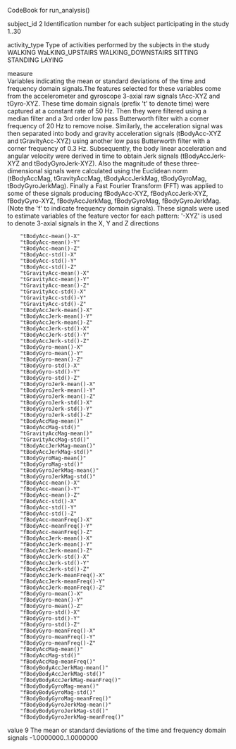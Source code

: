 CodeBook for run_analysis()

subject_id	2
	Identification number for each subject participating in the study
		1..30
		
activity_type
	Type of activities performed by the subjects in the study
		WALKING
		WaLKING_UPSTAIRS
		WALKING_DOWNSTAIRS
		SITTING
		STANDING
		LAYING

measure		
	Variables indicating the mean or standard deviations of the time and frequency domain signals.The features selected for these variables come from the accelerometer and 
	gyroscope 3-axial raw signals tAcc-XYZ and tGyro-XYZ. These time domain signals (prefix 't' to denote time) were captured at a constant rate of 50 Hz. Then they were 
	filtered using a median filter and a 3rd order low pass Butterworth filter with a corner frequency of 20 Hz to remove noise. Similarly, the acceleration signal was then 
	separated into body and gravity acceleration signals (tBodyAcc-XYZ and tGravityAcc-XYZ) using another low pass Butterworth filter with a corner frequency of 0.3 Hz. 
	Subsequently, the body linear acceleration and angular velocity were derived in time to obtain Jerk signals (tBodyAccJerk-XYZ and tBodyGyroJerk-XYZ). Also the magnitude
 	of these three-dimensional signals were calculated using the Euclidean norm (tBodyAccMag, tGravityAccMag, tBodyAccJerkMag, tBodyGyroMag, tBodyGyroJerkMag). Finally a Fast 
	Fourier Transform (FFT) was applied to some of these signals producing fBodyAcc-XYZ, fBodyAccJerk-XYZ, fBodyGyro-XYZ, fBodyAccJerkMag, fBodyGyroMag, fBodyGyroJerkMag. 
	(Note the 'f' to indicate frequency domain signals). These signals were used to estimate variables of the feature vector for each pattern: '-XYZ' is used to denote 3-axial 
	signals in the X, Y and Z directions

		"tBodyAcc-mean()-X"              
 		"tBodyAcc-mean()-Y"              
 		"tBodyAcc-mean()-Z"              
 		"tBodyAcc-std()-X"               
 		"tBodyAcc-std()-Y"               
 		"tBodyAcc-std()-Z"               
 		"tGravityAcc-mean()-X"           
 		"tGravityAcc-mean()-Y"           
 		"tGravityAcc-mean()-Z"           
		"tGravityAcc-std()-X"            
		"tGravityAcc-std()-Y"            
		"tGravityAcc-std()-Z"            
		"tBodyAccJerk-mean()-X"          
		"tBodyAccJerk-mean()-Y"          
		"tBodyAccJerk-mean()-Z"          
		"tBodyAccJerk-std()-X"           
		"tBodyAccJerk-std()-Y"           
		"tBodyAccJerk-std()-Z"           
		"tBodyGyro-mean()-X"             
		"tBodyGyro-mean()-Y"             
		"tBodyGyro-mean()-Z"             
		"tBodyGyro-std()-X"              
		"tBodyGyro-std()-Y"              
		"tBodyGyro-std()-Z"              
		"tBodyGyroJerk-mean()-X"         
		"tBodyGyroJerk-mean()-Y"         
		"tBodyGyroJerk-mean()-Z"         
		"tBodyGyroJerk-std()-X"          
		"tBodyGyroJerk-std()-Y"          
		"tBodyGyroJerk-std()-Z"          
		"tBodyAccMag-mean()"             
		"tBodyAccMag-std()"              
		"tGravityAccMag-mean()"          
		"tGravityAccMag-std()"           
		"tBodyAccJerkMag-mean()"         
		"tBodyAccJerkMag-std()"          
		"tBodyGyroMag-mean()"            
		"tBodyGyroMag-std()"             
		"tBodyGyroJerkMag-mean()"        
		"tBodyGyroJerkMag-std()"         
		"fBodyAcc-mean()-X"              
		"fBodyAcc-mean()-Y"              
		"fBodyAcc-mean()-Z"              
		"fBodyAcc-std()-X"               
		"fBodyAcc-std()-Y"               
		"fBodyAcc-std()-Z"               
		"fBodyAcc-meanFreq()-X"          
		"fBodyAcc-meanFreq()-Y"          
		"fBodyAcc-meanFreq()-Z"          
		"fBodyAccJerk-mean()-X"          
		"fBodyAccJerk-mean()-Y"          
		"fBodyAccJerk-mean()-Z"          
		"fBodyAccJerk-std()-X"           
		"fBodyAccJerk-std()-Y"           
		"fBodyAccJerk-std()-Z"           
		"fBodyAccJerk-meanFreq()-X"      
		"fBodyAccJerk-meanFreq()-Y"      
		"fBodyAccJerk-meanFreq()-Z"      
		"fBodyGyro-mean()-X"             
		"fBodyGyro-mean()-Y"             
		"fBodyGyro-mean()-Z"             
		"fBodyGyro-std()-X"              
		"fBodyGyro-std()-Y"              
		"fBodyGyro-std()-Z"              
		"fBodyGyro-meanFreq()-X"         
		"fBodyGyro-meanFreq()-Y"         
		"fBodyGyro-meanFreq()-Z"         
		"fBodyAccMag-mean()"             
		"fBodyAccMag-std()"              
		"fBodyAccMag-meanFreq()"         
		"fBodyBodyAccJerkMag-mean()"     
		"fBodyBodyAccJerkMag-std()"      
		"fBodyBodyAccJerkMag-meanFreq()" 
		"fBodyBodyGyroMag-mean()"        
		"fBodyBodyGyroMag-std()"         
		"fBodyBodyGyroMag-meanFreq()"    
		"fBodyBodyGyroJerkMag-mean()"    
		"fBodyBodyGyroJerkMag-std()"     
		"fBodyBodyGyroJerkMag-meanFreq()"

value		9
	The mean or standard deviations of the time and frequency domain signals
		-1.0000000..1.0000000
